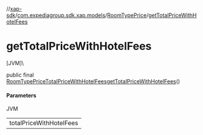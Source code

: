 //[xap-sdk](../../../index.md)/[com.expediagroup.sdk.xap.models](../index.md)/[RoomTypePrice](index.md)/[getTotalPriceWithHotelFees](get-total-price-with-hotel-fees.md)

# getTotalPriceWithHotelFees

[JVM]\

public final [RoomTypePriceTotalPriceWithHotelFees](../-room-type-price-total-price-with-hotel-fees/index.md)[getTotalPriceWithHotelFees](get-total-price-with-hotel-fees.md)()

#### Parameters

JVM

| |
|---|
| totalPriceWithHotelFees |
